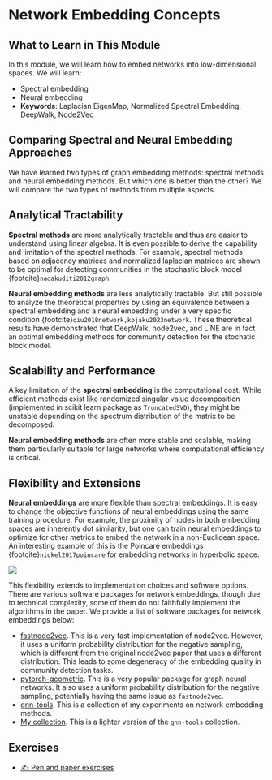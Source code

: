 # Network Embedding Concepts

## What to Learn in This Module

In this module, we will learn how to embed networks into low-dimensional spaces. We will learn:
- Spectral embedding
- Neural embedding
- **Keywords**: Laplacian EigenMap, Normalized Spectral Embedding, DeepWalk, Node2Vec

## Comparing Spectral and Neural Embedding Approaches

We have learned two types of graph embedding methods: spectral methods and neural embedding methods. But which one is better than the other? We will compare the two types of methods from multiple aspects.

## Analytical Tractability

**Spectral methods** are more analytically tractable and thus are easier to understand using linear algebra. It is even possible to derive the capability and limitation of the spectral methods. For example, spectral methods based on adjacency matrices and normalized laplacian matrices are shown to be optimal for detecting communities in the stochastic block model {footcite}`nadakuditi2012graph`. 

**Neural embedding methods** are less analytically tractable. But still possible to analyze the theoretical properties by using an equivalence between a spectral embedding and a neural embedding under a very specific condition {footcite}`qiu2018network,kojaku2023network`. These theoretical results have demonstrated that DeepWalk, node2vec, and LINE are in fact an optimal embedding methods for community detection for the stochatic block model.

## Scalability and Performance

A key limitation of the **spectral embedding** is the computational cost. While efficient methods exist like randomized singular value decomposition (implemented in scikit learn package as `TruncatedSVD`), they might be unstable depending on the spectrum distribution of the matrix to be decomposed. 

**Neural embedding methods** are often more stable and scalable, making them particularly suitable for large networks where computational efficiency is critical.

## Flexibility and Extensions

**Neural embeddings** are more flexible than spectral embeddings. It is easy to change the objective functions of neural embeddings using the same training procedure. For example, the proximity of nodes in both embedding spaces are inherently dot similarity, but one can train neural embeddings to optimize for other metrics to embed the network in a non-Euclidean space. An interesting example of this is the Poincaré embeddings {footcite}`nickel2017poincare` for embedding networks in hyperbolic space.

![](https://pbs.twimg.com/media/DUUj0sxU8AACV50.jpg)

This flexibility extends to implementation choices and software options. There are various software packages for network embeddings, though due to technical complexity, some of them do not faithfully implement the algorithms in the paper. We provide a list of software packages for network embeddings below:

- [fastnode2vec](https://github.com/louisabraham/fastnode2vec). This is a very fast implementation of node2vec. However, it uses a uniform probability distribution for the negative sampling, which is different from the original node2vec paper that uses a different distribution. This leads to some degeneracy of the embedding quality in community detection tasks.
- [pytorch-geometric](https://github.com/pyg-team/pytorch_geometric). This is a very popular package for graph neural networks. It also uses a uniform probability distribution for the negative sampling, potentially having the same issue as `fastnode2vec`.
- [gnn-tools](https://github.com/skojaku/gnn-tools). This is a collection of my experiments on network embedding methods.
- [My collection](https://github.com/skojaku/graphvec). This is a lighter version of the `gnn-tools` collection.

## Exercises

- [✍️ Pen and paper exercises](pen-and-paper/exercise.pdf)